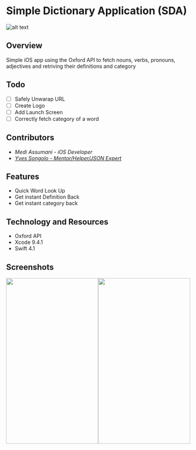 # Simple Dictionary Application (SDA)

![alt text](https://cdn5.colorir.com/desenhos/color/201118/4a524d9250948a77619685294dfd4cb3.png)

## Overview 

Simple iOS app using the Oxford API to fetch nouns, verbs, pronouns, adjectives and retriving their definitions and category

## Todo

- [ ] Safely Unwarap URL
- [ ] Create Logo
- [ ] Add Launch Screen
- [ ] Correctly fetch category of a word 

## Contributors

* <i>Medi Assumani - iOS Developer</i>
* <i><a href = "https://github.com/yveslym">Yves Songolo - Mentor/Helper/JSON Expert</a></i>

## Features 

* Quick Word Look Up
* Get instant Definition Back
* Get instant category back

## Technology and Resources  

* Oxford API
* Xcode 9.4.1
* Swift 4.1 

## Screenshots

<img src= "SDA\Assets.xcassets\screenshots\sc1.png" width = 250 height = 450></img><img src= "SDA\Assets.xcassets\screenshots\sc2.png" width = 250 height = 450>




